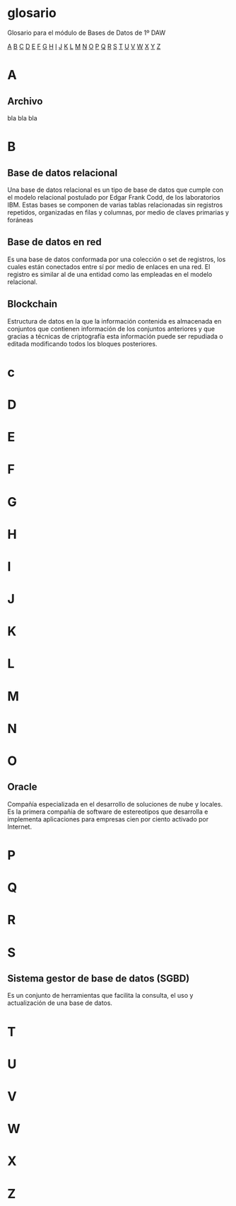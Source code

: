 # glosario

Glosario para el módulo de Bases de Datos de 1º DAW

[A](#a) [B](#b) [C](#c) [D](#d) [E](#e) [F](#f) [G](#g) [H](#h) [I](#i) [J](#j) [K](#k) [L](#l) [M](#m) [N](#n) [O](#o) [P](#p) [Q](#q) [R](#r) [S](#s) [T](#t) [U](#u) [V](#v) [W](#w) [X](#x) [Y](#y) [Z](#z)

# A

## Archivo

bla bla bla

# B

## Base de datos relacional

Una base de datos relacional es un tipo de base de datos que cumple con el modelo relacional postulado por Edgar Frank Codd, de los laboratorios IBM. Estas bases se componen de varias tablas relacionadas sin registros repetidos, organizadas en filas y columnas, por medio de claves primarias y foráneas

## Base de datos en red

Es una base de datos conformada por una colección o set de registros, los cuales están conectados entre sí por medio de enlaces en una red. El registro es similar al de una entidad como las empleadas en el modelo relacional.

## Blockchain

Estructura de datos en la que la información contenida es almacenada en conjuntos que contienen información de los conjuntos anteriores y que gracias a técnicas de criptografía esta información puede ser repudiada o editada modificando todos los bloques posteriores.

# c

# D

# E

# F

# G

# H

# I

# J

# K

# L

# M

# N

# O

## Oracle

Compañía especializada en el desarrollo de soluciones de nube y locales. Es la primera compañía de software de estereotipos que desarrolla e implementa aplicaciones para empresas cien por ciento activado por Internet. 

# P

# Q

# R

# S

## Sistema gestor de base de datos (SGBD)
Es un conjunto de herramientas que facilita la consulta, el uso y actualización de una base de datos. 

# T

# U

# V

# W

# X

# Z

